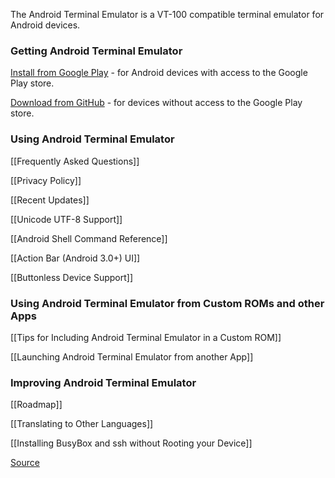 The Android Terminal Emulator is a VT-100 compatible terminal emulator for Android devices.

### Getting Android Terminal Emulator

[Install from Google Play](https://play.google.com/store/apps/details?id=jackpal.androidterm) - for Android devices with access to the Google Play store.

[Download from GitHub](http://jackpal.github.com/Android-Terminal-Emulator/downloads/Term.apk) - for devices without access to the Google Play store.

### Using Android Terminal Emulator

[[Frequently Asked Questions]]

[[Privacy Policy]]

[[Recent Updates]]

[[Unicode UTF-8 Support]]

[[Android Shell Command Reference]]

[[Action Bar (Android 3.0+) UI]]

[[Buttonless Device Support]]

### Using Android Terminal Emulator from Custom ROMs and other Apps

[[Tips for Including Android Terminal Emulator in a Custom ROM]]

[[Launching Android Terminal Emulator from another App]]

### Improving Android Terminal Emulator

[[Roadmap]]

[[Translating to Other Languages]]

[[Installing BusyBox and ssh without Rooting your Device]]

[Source](http://github.com/jackpal/Android-Terminal-Emulator/)
